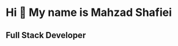 Hi 👋 My name is Mahzad Shafiei
===============================

Full Stack Developer
--------------------
